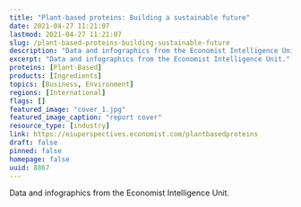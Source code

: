 ```yaml
---
title: "Plant-based proteins: Building a sustainable future"
date: 2021-04-27 11:21:07
lastmod: 2021-04-27 11:21:07
slug: /plant-based-proteins-building-sustainable-future
description: "Data and infographics from the Economist Intelligence Unit."
excerpt: "Data and infographics from the Economist Intelligence Unit."
proteins: [Plant-Based]
products: [Ingredients]
topics: [Business, Environment]
regions: [International]
flags: []
featured_image: "cover_1.jpg"
featured_image_caption: "report cover"
resource_type: [industry]
link: https://eiuperspectives.economist.com/plantbasedproteins
draft: false
pinned: false
homepage: false
uuid: 8867
---
```

Data and infographics from the Economist Intelligence Unit.
